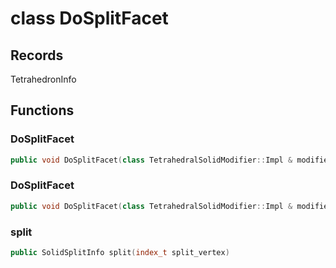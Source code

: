 # class DoSplitFacet


## Records

TetrahedronInfo



## Functions

### DoSplitFacet

```cpp
public void DoSplitFacet(class TetrahedralSolidModifier::Impl & modifier, index_t facet_id, const PolyhedronFacetVertices & facet_vertices)
```


### DoSplitFacet

```cpp
public void DoSplitFacet(class TetrahedralSolidModifier::Impl & modifier, const PolyhedronFacet & facet, PolyhedronFacetVertices facet_vertices)
```


### split

```cpp
public SolidSplitInfo split(index_t split_vertex)
```




